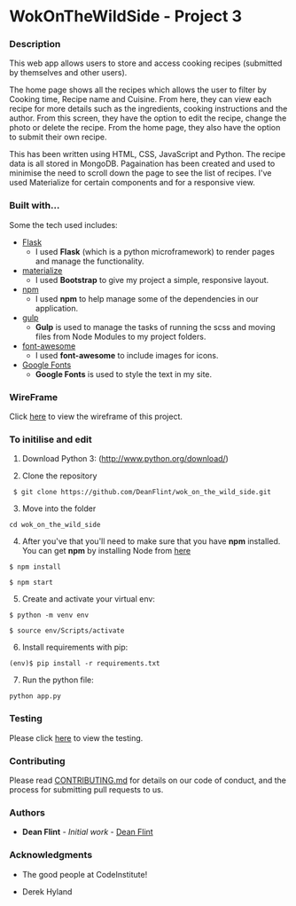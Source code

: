 # WokOnTheWildSide - Project 3


### Description

This web app allows users to store and access cooking recipes (submitted by themselves and other users). 

The home page shows all the recipes which allows the user to filter by Cooking time, Recipe name and Cuisine. 
From here, they can view each recipe for more details such as the ingredients, cooking instructions and the author. 
From this screen, they have the option to edit the recipe, change the photo or delete the recipe. 
From the home page, they also have the option to submit their own recipe.

This has been written using HTML, CSS, JavaScript and Python. 
The recipe data is all stored in MongoDB. 
Pagaination has been created and used to minimise the need to scroll down the page to see the list of recipes. 
I've used Materialize for certain components and for a responsive view.


### Built with...

Some the tech used includes:

- [Flask](http://flask.pocoo.org/)
    - I used **Flask** (which is a python microframework) to render pages and manage the functionality.
- [materialize](https://materializecss.com/)
    - I used **Bootstrap** to give my project a simple, responsive layout.
- [npm](https://www.npmjs.com/)
    - I used **npm** to help manage some of the dependencies in our application.
- [gulp](https://gulpjs.com/)
    - **Gulp** is used to manage the tasks of running the scss and moving files from Node Modules to my project folders.
- [font-awesome](http://fontawesome.io/)
    - I used **font-awesome** to include images for icons.
- [Google Fonts](https://fonts.google.com/) 
    - **Google Fonts** is used to style the text in my site.


### WireFrame

Click [here](wireframe.pdf) to view the wireframe of this project.


### To initilise and edit

1. Download Python 3: (http://www.python.org/download/)

2. Clone the repository 

``` $ git clone https://github.com/DeanFlint/wok_on_the_wild_side.git```

3. Move into the folder

``` cd wok_on_the_wild_side ```

4. After you've that you'll need to make sure that you have **npm** installed. You can get **npm** by installing Node from [here](https://nodejs.org/en/)

``` $ npm install ```

``` $ npm start ```


5. Create and activate your virtual env:

``` $ python -m venv env ```

``` $ source env/Scripts/activate ```

6. Install requirements with pip:

``` (env)$ pip install -r requirements.txt ```

7. Run the python file:

``` python app.py ```


### Testing

Please click [here](/tests) to view the testing.


### Contributing

Please read [CONTRIBUTING.md](https://gist.github.com/PurpleBooth/b24679402957c63ec426) for details on our code of conduct, and the process for submitting pull requests to us.


### Authors

* **Dean Flint** - *Initial work* - [Dean Flint](https://github.com/DeanFlint)


### Acknowledgments

* The good people at CodeInstitute!

* Derek Hyland
